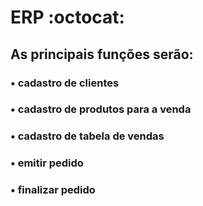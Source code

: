 # ERP :octocat:

## As principais funções serão:
### • cadastro de clientes
### • cadastro de produtos para a venda
### • cadastro de tabela de vendas
### • emitir pedido 
### • finalizar pedido